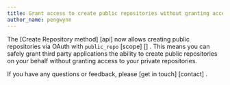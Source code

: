 ```yaml
---
title: Grant access to create public repositories without granting access to private repositories
author_name: pengwynn
---
```


The [Create Repository method] [api] now allows creating public repositories via
OAuth with `public_repo` [scope] [] . This means you can safely grant third
party applications the ability to create public repositories on your behalf
without granting access to your private repositories.

If you have any questions or feedback, please [get in touch] [contact] .
